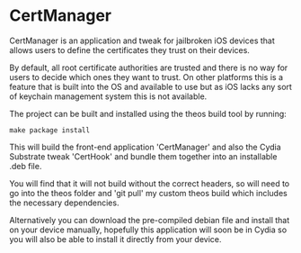 CertManager
===========

CertManager is an application and tweak for jailbroken iOS devices that allows users to define the certificates they trust on their devices.

By default, all root certificate authorities are trusted and there is no way for users to decide which ones they want to trust. On other platforms this is a feature that is built into the OS and available to use but as iOS lacks any sort of keychain management system this is not available.

The project can be built and installed using the theos build tool by running:

```
make package install
```

This will build the front-end application 'CertManager' and also the Cydia Substrate tweak 'CertHook' and bundle them together into an installable .deb file.

You will find that it will not build without the correct headers, so will need to go into the theos folder and 'git pull' my custom theos build which includes the necessary dependencies.

Alternatively you can download the pre-compiled debian file and install that on your device manually, hopefully this application will soon be in Cydia so you will also be able to install it directly from your device.